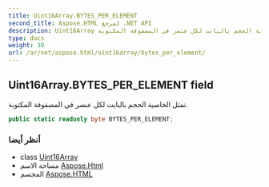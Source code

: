 ```yaml
---
title: Uint16Array.BYTES_PER_ELEMENT
second_title: Aspose.HTML لمرجع .NET API
description: Uint16Array مجال. تمثل الخاصية الحجم بالبايت لكل عنصر في المصفوفة المكتوبة.
type: docs
weight: 30
url: /ar/net/aspose.html/uint16array/bytes_per_element/
---
```

## Uint16Array.BYTES_PER_ELEMENT field

تمثل الخاصية الحجم بالبايت لكل عنصر في المصفوفة المكتوبة.

```csharp
public static readonly byte BYTES_PER_ELEMENT;
```

### أنظر أيضا

* class [Uint16Array](../)
* مساحة الاسم [Aspose.Html](../../uint16array/)
* المجسم [Aspose.HTML](../../../)


